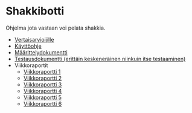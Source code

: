 # Shakkibotti
Ohjelma jota vastaan voi pelata shakkia.
- [Vertaisarvioijille](https://github.com/Hempppa/TiRa-harjoitustyo/blob/main/dokumentaatio/vertaisarvioijalle.md)
- [Käyttöohje](https://github.com/Hempppa/TiRa-harjoitustyo/blob/main/dokumentaatio/kayttoohje.md)
- [Määrittelydokumentti](https://github.com/Hempppa/TiRa-harjoitustyo/blob/main/dokumentaatio/maarittelydokumentti.md)
- [Testausdokumentti (erittäin keskeneräinen niinkuin itse testaaminen)](https://github.com/Hempppa/TiRa-harjoitustyo/blob/main/dokumentaatio/testausdokumentti.md)
- Viikkoraportit
  - [Viikkoraportti 1](https://github.com/Hempppa/TiRa-harjoitustyo/blob/main/dokumentaatio/viikkoraportti1.md)
  - [Viikkoraportti 2](https://github.com/Hempppa/TiRa-harjoitustyo/blob/main/dokumentaatio/viikkoraportti2.md)
  - [Viikkoraportti 3](https://github.com/Hempppa/TiRa-harjoitustyo/blob/main/dokumentaatio/viikkoraportti3.md)
  - [Viikkoraportti 4](https://github.com/Hempppa/TiRa-harjoitustyo/blob/main/dokumentaatio/viikkoraportti4.md)
  - [Viikkoraportti 5](https://github.com/Hempppa/TiRa-harjoitustyo/blob/main/dokumentaatio/viikkoraportti5.md)
  - [Viikkoraportti 6](https://github.com/Hempppa/TiRa-harjoitustyo/blob/main/dokumentaatio/viikkoraportti6.md)
